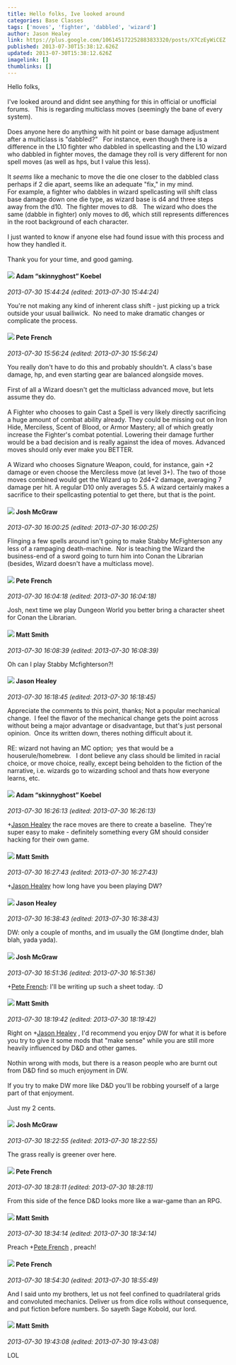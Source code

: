 ```yaml
---
title: Hello folks, Ive looked around
categories: Base Classes
tags: ['moves', 'fighter', 'dabbled', 'wizard']
author: Jason Healey
link: https://plus.google.com/106145172252883833320/posts/X7CzEyWiCEZ
published: 2013-07-30T15:38:12.626Z
updated: 2013-07-30T15:38:12.626Z
imagelink: []
thumblinks: []
---
```


Hello folks, <br /><br />I&#39;ve looked around and didnt see anything for this in official or unofficial forums.   This is regarding multiclass moves (seemingly the bane of every system).<br /><br />Does anyone here do anything with hit point or base damage adjustment after a multiclass is &quot;dabbled?&quot;   For instance, even though there is a difference in the L10 fighter who dabbled in spellcasting and the L10 wizard who dabbled in fighter moves, the damage they roll is very different for non spell moves (as well as hps, but I value this less).  <br /><br />It <i>seems</i> like a mechanic to move the die one closer to the dabbled class perhaps if 2 die apart, seems like an adequate &quot;fix,&quot; in my mind.  <br />For example, a fighter who dabbles in wizard spellcasting will shift class base damage down one die type, as wizard base is d4 and three steps away from the d10.  The fighter moves to d8.   The wizard who does the same (dabble in fighter) only moves to d6, which still represents differences in the root background of each character.    <br /><br />I just wanted to know if anyone else had found issue with this process and how they handled it.  <br /><br />Thank you for your time, and good gaming.
<div id='comment z12fg3wy1tiji1zxn04chlsiwmmrezr4dcc'>
  <h4><img src='{{site.baseurl}}//images/avatars/112484087750169360510_photo.jpg'> Adam “skinnyghost” Koebel</h4>
      <p><cite>2013-07-30 15:44:24 (edited: 2013-07-30 15:44:24)</cite></p>
        <p>You&#39;re not making any kind of inherent class shift - just picking up a trick outside your usual bailiwick.  No need to make dramatic changes or complicate the process.</p>
</div>
        

<div id='comment z12fg3wy1tiji1zxn04chlsiwmmrezr4dcc'>
  <h4><img src='{{site.baseurl}}//images/avatars/102405164977052627173_photo.jpg'> Pete French</h4>
      <p><cite>2013-07-30 15:56:24 (edited: 2013-07-30 15:56:24)</cite></p>
        <p>You really don&#39;t have to do this and probably shouldn&#39;t. A class&#39;s base damage, hp, and even starting gear are balanced alongside moves.<br /><br />First of all a Wizard doesn&#39;t get the multiclass advanced move, but lets assume they do.<br /><br />A Fighter who chooses to gain Cast a Spell is very likely directly sacrificing a huge amount of combat ability already. They could be missing out on Iron Hide, Merciless, Scent of Blood, or Armor Mastery; all of which greatly increase the Fighter&#39;s combat potential. Lowering their damage further would be a bad decision and is really against the idea of moves. Advanced moves should only ever make you BETTER.<br /><br />A Wizard who chooses Signature Weapon, could, for instance, gain +2 damage or even choose the Merciless move (at level 3+). The two of those moves combined would get the Wizard up to 2d4+2 damage, averaging 7 damage per hit. A regular D10 only averages 5.5. A wizard certainly makes a sacrifice to their spellcasting potential to get there, but that is the point.</p>
</div>
        

<div id='comment z12fg3wy1tiji1zxn04chlsiwmmrezr4dcc'>
  <h4><img src='{{site.baseurl}}//images/avatars/103800051422038412281_photo.jpg'> Josh McGraw</h4>
      <p><cite>2013-07-30 16:00:25 (edited: 2013-07-30 16:00:25)</cite></p>
        <p>Flinging a few spells around isn&#39;t going to make Stabby McFighterson any less of a rampaging death-machine.  Nor is teaching the Wizard the business-end of a sword going to turn him into Conan the Librarian (besides, Wizard doesn&#39;t have a multiclass move).</p>
</div>
        

<div id='comment z12fg3wy1tiji1zxn04chlsiwmmrezr4dcc'>
  <h4><img src='{{site.baseurl}}//images/avatars/102405164977052627173_photo.jpg'> Pete French</h4>
      <p><cite>2013-07-30 16:04:18 (edited: 2013-07-30 16:04:18)</cite></p>
        <p>Josh, next time we play Dungeon World you better bring a character sheet for Conan the Librarian.</p>
</div>
        

<div id='comment z12fg3wy1tiji1zxn04chlsiwmmrezr4dcc'>
  <h4><img src='{{site.baseurl}}//images/avatars/114058978089705547111_photo.jpg'> Matt Smith</h4>
      <p><cite>2013-07-30 16:08:39 (edited: 2013-07-30 16:08:39)</cite></p>
        <p>Oh can I play Stabby Mcfighterson?!</p>
</div>
        

<div id='comment z12fg3wy1tiji1zxn04chlsiwmmrezr4dcc'>
  <h4><img src='{{site.baseurl}}//images/avatars/106145172252883833320_photo.jpg'> Jason Healey</h4>
      <p><cite>2013-07-30 16:18:45 (edited: 2013-07-30 16:18:45)</cite></p>
        <p>Appreciate the comments to this point, thanks; Not a popular mechanical change.  I feel the flavor of the mechanical change gets the point across without being a major advantage or disadvantage, but that&#39;s just personal opinion.  Once its written down, theres nothing difficult about it.<br /><br />RE: wizard not having an MC option;  yes that would be a houserule/homebrew.   I dont believe any class should be limited in racial choice, or move choice, really, except being beholden to the fiction of the narrative, i.e. wizards go to wizarding school and thats how everyone learns, etc. </p>
</div>
        

<div id='comment z12fg3wy1tiji1zxn04chlsiwmmrezr4dcc'>
  <h4><img src='{{site.baseurl}}//images/avatars/112484087750169360510_photo.jpg'> Adam “skinnyghost” Koebel</h4>
      <p><cite>2013-07-30 16:26:13 (edited: 2013-07-30 16:26:13)</cite></p>
        <p><span class="proflinkWrapper"><span class="proflinkPrefix">+</span><a class="proflink" href="https://plus.google.com/106145172252883833320" oid="106145172252883833320">Jason Healey</a></span> the race moves are there to create a baseline.  They&#39;re super easy to make - definitely something every GM should consider hacking for their own game.</p>
</div>
        

<div id='comment z12fg3wy1tiji1zxn04chlsiwmmrezr4dcc'>
  <h4><img src='{{site.baseurl}}//images/avatars/114058978089705547111_photo.jpg'> Matt Smith</h4>
      <p><cite>2013-07-30 16:27:43 (edited: 2013-07-30 16:27:43)</cite></p>
        <p><span class="proflinkWrapper"><span class="proflinkPrefix">+</span><a class="proflink" href="https://plus.google.com/106145172252883833320" oid="106145172252883833320">Jason Healey</a></span> how long have you been playing DW?</p>
</div>
        

<div id='comment z12fg3wy1tiji1zxn04chlsiwmmrezr4dcc'>
  <h4><img src='{{site.baseurl}}//images/avatars/106145172252883833320_photo.jpg'> Jason Healey</h4>
      <p><cite>2013-07-30 16:38:43 (edited: 2013-07-30 16:38:43)</cite></p>
        <p>DW: only a couple of months, and im usually the GM (longtime dnder, blah blah, yada yada).</p>
</div>
        

<div id='comment z12fg3wy1tiji1zxn04chlsiwmmrezr4dcc'>
  <h4><img src='{{site.baseurl}}//images/avatars/103800051422038412281_photo.jpg'> Josh McGraw</h4>
      <p><cite>2013-07-30 16:51:36 (edited: 2013-07-30 16:51:36)</cite></p>
        <p><span class="proflinkWrapper"><span class="proflinkPrefix">+</span><a class="proflink" href="https://plus.google.com/102405164977052627173" oid="102405164977052627173">Pete French</a></span>: I&#39;ll be writing up such a sheet today. :D</p>
</div>
        

<div id='comment z12fg3wy1tiji1zxn04chlsiwmmrezr4dcc'>
  <h4><img src='{{site.baseurl}}//images/avatars/114058978089705547111_photo.jpg'> Matt Smith</h4>
      <p><cite>2013-07-30 18:19:42 (edited: 2013-07-30 18:19:42)</cite></p>
        <p>Right on <span class="proflinkWrapper"><span class="proflinkPrefix">+</span><a class="proflink" href="https://plus.google.com/106145172252883833320" oid="106145172252883833320">Jason Healey</a></span> , I&#39;d recommend you enjoy DW for what it is before you try to give it some mods that &quot;make sense&quot; while you are still more heavily influenced by D&amp;D and other games.<br /><br />Nothin wrong with mods, but there is a reason people who are burnt out from D&amp;D find so much enjoyment in DW.<br /><br />If you try to make DW more like D&amp;D you&#39;ll be robbing yourself of a large part of that enjoyment.<br /><br />Just my 2 cents.</p>
</div>
        

<div id='comment z12fg3wy1tiji1zxn04chlsiwmmrezr4dcc'>
  <h4><img src='{{site.baseurl}}//images/avatars/103800051422038412281_photo.jpg'> Josh McGraw</h4>
      <p><cite>2013-07-30 18:22:55 (edited: 2013-07-30 18:22:55)</cite></p>
        <p>The grass really is greener over here.</p>
</div>
        

<div id='comment z12fg3wy1tiji1zxn04chlsiwmmrezr4dcc'>
  <h4><img src='{{site.baseurl}}//images/avatars/102405164977052627173_photo.jpg'> Pete French</h4>
      <p><cite>2013-07-30 18:28:11 (edited: 2013-07-30 18:28:11)</cite></p>
        <p>From this side of the fence D&amp;D looks more like a war-game than an RPG.</p>
</div>
        

<div id='comment z12fg3wy1tiji1zxn04chlsiwmmrezr4dcc'>
  <h4><img src='{{site.baseurl}}//images/avatars/114058978089705547111_photo.jpg'> Matt Smith</h4>
      <p><cite>2013-07-30 18:34:14 (edited: 2013-07-30 18:34:14)</cite></p>
        <p>Preach <span class="proflinkWrapper"><span class="proflinkPrefix">+</span><a class="proflink" href="https://plus.google.com/102405164977052627173" oid="102405164977052627173">Pete French</a></span> , preach!</p>
</div>
        

<div id='comment z12fg3wy1tiji1zxn04chlsiwmmrezr4dcc'>
  <h4><img src='{{site.baseurl}}//images/avatars/102405164977052627173_photo.jpg'> Pete French</h4>
      <p><cite>2013-07-30 18:54:30 (edited: 2013-07-30 18:55:49)</cite></p>
        <p>And I said unto my brothers, let us not feel confined to quadrilateral grids and convoluted mechanics. Deliver us from dice rolls without consequence, and put fiction before numbers. So sayeth Sage Kobold, our lord.</p>
</div>
        

<div id='comment z12fg3wy1tiji1zxn04chlsiwmmrezr4dcc'>
  <h4><img src='{{site.baseurl}}//images/avatars/114058978089705547111_photo.jpg'> Matt Smith</h4>
      <p><cite>2013-07-30 19:43:08 (edited: 2013-07-30 19:43:08)</cite></p>
        <p>LOL</p>
</div>
        